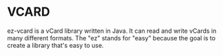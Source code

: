 # VCARD
ez-vcard is a vCard library written in Java. It can read and write vCards in many different formats. The "ez" stands for "easy" because the goal is to create a library that's easy to use.
